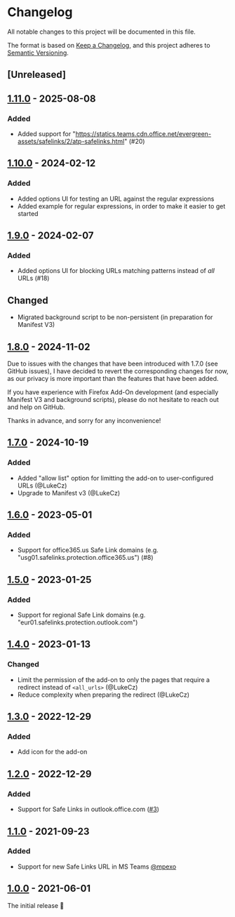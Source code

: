 # Changelog
All notable changes to this project will be documented in this file.

The format is based on [Keep a Changelog](https://keepachangelog.com/en/1.0.0/),
and this project adheres to [Semantic Versioning](https://semver.org/spec/v2.0.0.html).

## [Unreleased]

## [1.11.0] - 2025-08-08
### Added
- Added support for "https://statics.teams.cdn.office.net/evergreen-assets/safelinks/2/atp-safelinks.html" (#20)

## [1.10.0] - 2024-02-12
### Added
- Added options UI for testing an URL against the regular expressions
- Added example for regular expressions, in order to make it easier to get started

## [1.9.0] - 2024-02-07
### Added
- Added options UI for blocking URLs matching patterns instead of _all_ URLs (#18)

## Changed
- Migrated background script to be non-persistent (in preparation for Manifest V3)

## [1.8.0] - 2024-11-02
Due to issues with the changes that have been introduced with 1.7.0 (see GitHub issues),
I have decided to revert the corresponding changes for now, as our privacy
is more important than the features that have been added.

If you have experience with Firefox Add-On development (and especially Manifest V3 and
background scripts), please do not hesitate to reach out and help on GitHub.

Thanks in advance, and sorry for any inconvenience!

## [1.7.0] - 2024-10-19
### Added
- Added "allow list" option for limitting the add-on to user-configured URLs (@LukeCz)
- Upgrade to Manifest v3 (@LukeCz)

## [1.6.0] - 2023-05-01
### Added
- Support for office365.us Safe Link domains (e.g. "usg01.safelinks.protection.office365.us") (#8)

## [1.5.0] - 2023-01-25
### Added
- Support for regional Safe Link domains (e.g. "eur01.safelinks.protection.outlook.com")

## [1.4.0] - 2023-01-13
### Changed
- Limit the permission of the add-on to only the pages that require a redirect instead of `<all_urls>` (@LukeCz)
- Reduce complexity when preparing the redirect (@LukeCz)

## [1.3.0] - 2022-12-29
### Added
- Add icon for the add-on

## [1.2.0] - 2022-12-29
### Added
- Support for Safe Links in outlook.office.com ([#3](https://github.com/wtimme/firefox-remove-safelinks/issues/3))

## [1.1.0] - 2021-09-23
### Added
- Support for new Safe Links URL in MS Teams [@mpexo](https://github.com/mpexo)

## [1.0.0] - 2021-06-01

The initial release 🎉

[1.11.0]: https://github.com/wtimme/firefox-remove-safelinks/compare/1.10.0...1.11.0
[1.10.0]: https://github.com/wtimme/firefox-remove-safelinks/compare/1.9.0...1.10.0
[1.9.0]: https://github.com/wtimme/firefox-remove-safelinks/compare/1.8.0...1.9.0
[1.8.0]: https://github.com/wtimme/firefox-remove-safelinks/compare/1.7.0...1.8.0
[1.7.0]: https://github.com/wtimme/firefox-remove-safelinks/compare/1.6.0...1.7.0
[1.6.0]: https://github.com/wtimme/firefox-remove-safelinks/compare/1.5.0...1.6.0
[1.5.0]: https://github.com/wtimme/firefox-remove-safelinks/compare/1.4.0...1.5.0
[1.4.0]: https://github.com/wtimme/firefox-remove-safelinks/compare/1.3.0...1.4.0
[1.3.0]: https://github.com/wtimme/firefox-remove-safelinks/compare/1.2.0...1.3.0
[1.2.0]: https://github.com/wtimme/firefox-remove-safelinks/compare/1.1.0...1.2.0
[1.1.0]: https://github.com/wtimme/firefox-remove-safelinks/compare/1.0.0...1.1.0
[1.0.0]: https://github.com/wtimme/firefox-remove-safelinks/releases/tag/1.0.0
